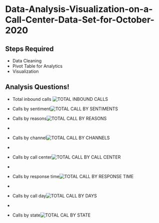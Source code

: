 # Data-Analysis-Visualization-on-a-Call-Center-Data-Set-for-October-2020


## Steps Required
* Data Cleaning
* Pivot Table for Analytics
* Visualization

## Analysis Questions!
* Total inbound calls ![TOTAL INBOUND CALLS](https://github.com/DatFlyScientist/Data-Analysis-Visualization-on-a-Call-Center-Data-Set-for-October-2020/assets/133101387/322c1178-dd4d-4093-bb8c-4012e883eb0b)

* Calls by sentiment![TOTAL CALL BY SENTIMENTS](https://github.com/DatFlyScientist/Data-Analysis-Visualization-on-a-Call-Center-Data-Set-for-October-2020/assets/133101387/e9d08b93-5b72-48fe-a366-3a56b265a6ee)

* Calls by reasons![TOTAL CALL BY REASONS](https://github.com/DatFlyScientist/Data-Analysis-Visualization-on-a-Call-Center-Data-Set-for-October-2020/assets/133101387/767919a7-c183-4b55-98d3-20c5f48e94af)
* 
* Calls by channel![TOTAL CALL BY CHANNELS](https://github.com/DatFlyScientist/Data-Analysis-Visualization-on-a-Call-Center-Data-Set-for-October-2020/assets/133101387/9e4c9f31-3a36-42f9-94c1-59e537fedc9a)
* 
* Calls by call center![TOTAL CALL BY CALL CENTER](https://github.com/DatFlyScientist/Data-Analysis-Visualization-on-a-Call-Center-Data-Set-for-October-2020/assets/133101387/54172928-d78e-4174-8563-755821a7de8c)
* 
* Calls by response time![TOTAL CALL BY RESPONSE TIME](https://github.com/DatFlyScientist/Data-Analysis-Visualization-on-a-Call-Center-Data-Set-for-October-2020/assets/133101387/b0f59c3c-639e-470a-b5f3-46c856664336)
* 
* Calls by call day![TOTAL CALL BY DAYS](https://github.com/DatFlyScientist/Data-Analysis-Visualization-on-a-Call-Center-Data-Set-for-October-2020/assets/133101387/87b4fc6a-eaf2-47da-ada5-28ba2e0a875e)
* 
* Calls by state![TOTAL CAL BY STATE](https://github.com/DatFlyScientist/Data-Analysis-Visualization-on-a-Call-Center-Data-Set-for-October-2020/assets/133101387/58ae26e4-d46f-459e-9531-21f91c202815) 
